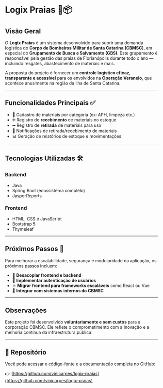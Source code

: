 # Logix Praias 🌊📦

## Visão Geral

O **Logix Praias** é um sistema desenvolvido para suprir uma demanda logística do **Corpo de Bombeiros Militar de Santa Catarina (CBMSC)**, em especial do **Grupamento de Busca e Salvamento (GBS)**. Este grupamento é responsável pela gestão das praias de Florianópolis durante todo o ano — incluindo resgates, abastecimento de materiais e mais.

A proposta do projeto é fornecer um **controle logístico eficaz, transparente e acessível** para os envolvidos na **Operação Veraneio**, que acontece anualmente na região da ilha de Santa Catarina.

---

## Funcionalidades Principais ✅

- 📁 Cadastro de materiais por categoria (ex: APH, limpeza etc.)
- ➕ Registro de **recebimento** de materiais no estoque
- ➖ Registro de **retirada** de materiais para uso
- 🔔 Notificações de retirada/recebimento de materiais
- 📊 Geração de relatórios de estoque e movimentações

---

## Tecnologias Utilizadas 🛠️

### Backend
- Java
- Spring Boot (ecossistema completo)
- JasperReports

### Frontend
- HTML, CSS e JavaScript
- Bootstrap 5
- Thymeleaf

---

## Próximos Passos 🚀

Para melhorar a escalabilidade, segurança e modularidade da aplicação, os próximos passos incluem:

- 🔄 **Desacoplar frontend e backend**
- 🔐 **Implementar autenticação de usuários**
- ⚛️ **Migrar frontend para frameworks escaláveis** como React ou Vue
- 🔗 **Integrar com sistemas internos do CBMSC**

---

## Observações

Este projeto foi desenvolvido **voluntariamente e sem custos** para a corporação CBMSC. Ele reflete o comprometimento com a inovação e a melhoria contínua da infraestrutura pública.

---

## 📂 Repositório

Você pode acessar o código-fonte e a documentação completa no GitHub:

👉 [https://github.com/vinicarpes/logix-praias](https://github.com/vinicarpes/logix-praias)

